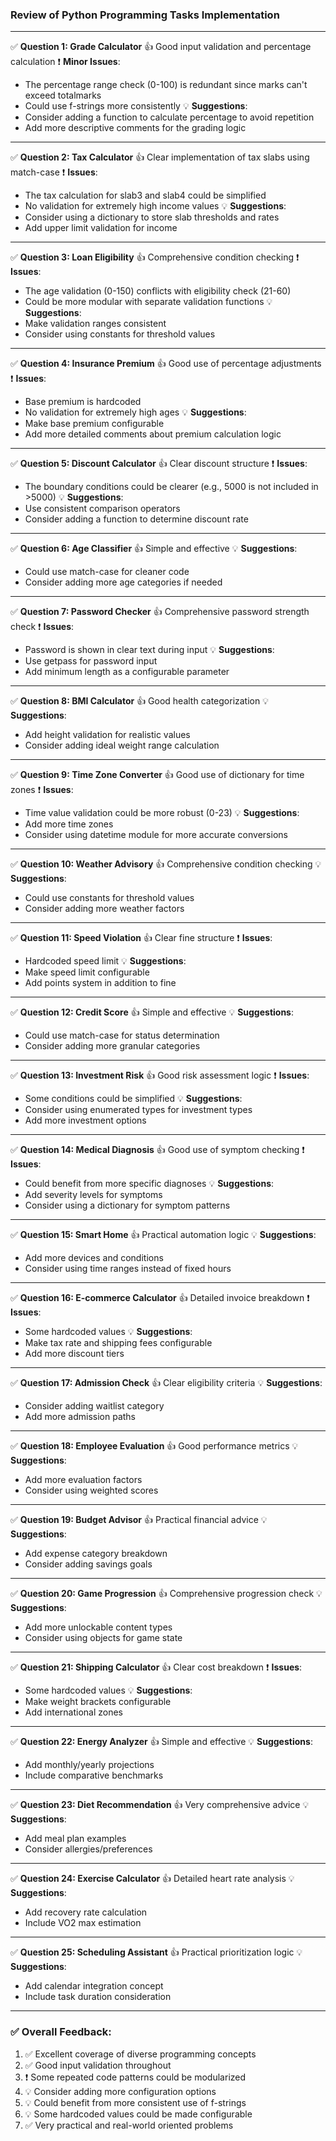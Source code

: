### Review of Python Programming Tasks Implementation

---
✅ **Question 1: Grade Calculator**
👍 Good input validation and percentage calculation
❗ **Minor Issues**:
- The percentage range check (0-100) is redundant since marks can't exceed totalmarks
- Could use f-strings more consistently
💡 **Suggestions**:
- Consider adding a function to calculate percentage to avoid repetition
- Add more descriptive comments for the grading logic

---
✅ **Question 2: Tax Calculator**
👍 Clear implementation of tax slabs using match-case
❗ **Issues**:
- The tax calculation for slab3 and slab4 could be simplified
- No validation for extremely high income values
💡 **Suggestions**:
- Consider using a dictionary to store slab thresholds and rates
- Add upper limit validation for income

---
✅ **Question 3: Loan Eligibility**
👍 Comprehensive condition checking
❗ **Issues**:
- The age validation (0-150) conflicts with eligibility check (21-60)
- Could be more modular with separate validation functions
💡 **Suggestions**:
- Make validation ranges consistent
- Consider using constants for threshold values

---
✅ **Question 4: Insurance Premium**
👍 Good use of percentage adjustments
❗ **Issues**:
- Base premium is hardcoded
- No validation for extremely high ages
💡 **Suggestions**:
- Make base premium configurable
- Add more detailed comments about premium calculation logic

---
✅ **Question 5: Discount Calculator**
👍 Clear discount structure
❗ **Issues**:
- The boundary conditions could be clearer (e.g., 5000 is not included in >5000)
💡 **Suggestions**:
- Use consistent comparison operators
- Consider adding a function to determine discount rate

---
✅ **Question 6: Age Classifier**
👍 Simple and effective
💡 **Suggestions**:
- Could use match-case for cleaner code
- Consider adding more age categories if needed

---
✅ **Question 7: Password Checker**
👍 Comprehensive password strength check
❗ **Issues**:
- Password is shown in clear text during input
💡 **Suggestions**:
- Use getpass for password input
- Add minimum length as a configurable parameter

---
✅ **Question 8: BMI Calculator**
👍 Good health categorization
💡 **Suggestions**:
- Add height validation for realistic values
- Consider adding ideal weight range calculation

---
✅ **Question 9: Time Zone Converter**
👍 Good use of dictionary for time zones
❗ **Issues**:
- Time value validation could be more robust (0-23)
💡 **Suggestions**:
- Add more time zones
- Consider using datetime module for more accurate conversions

---
✅ **Question 10: Weather Advisory**
👍 Comprehensive condition checking
💡 **Suggestions**:
- Could use constants for threshold values
- Consider adding more weather factors

---
✅ **Question 11: Speed Violation**
👍 Clear fine structure
❗ **Issues**:
- Hardcoded speed limit
💡 **Suggestions**:
- Make speed limit configurable
- Add points system in addition to fine

---
✅ **Question 12: Credit Score**
👍 Simple and effective
💡 **Suggestions**:
- Could use match-case for status determination
- Consider adding more granular categories

---
✅ **Question 13: Investment Risk**
👍 Good risk assessment logic
❗ **Issues**:
- Some conditions could be simplified
💡 **Suggestions**:
- Consider using enumerated types for investment types
- Add more investment options

---
✅ **Question 14: Medical Diagnosis**
👍 Good use of symptom checking
❗ **Issues**:
- Could benefit from more specific diagnoses
💡 **Suggestions**:
- Add severity levels for symptoms
- Consider using a dictionary for symptom patterns

---
✅ **Question 15: Smart Home**
👍 Practical automation logic
💡 **Suggestions**:
- Add more devices and conditions
- Consider using time ranges instead of fixed hours

---
✅ **Question 16: E-commerce Calculator**
👍 Detailed invoice breakdown
❗ **Issues**:
- Some hardcoded values
💡 **Suggestions**:
- Make tax rate and shipping fees configurable
- Add more discount tiers

---
✅ **Question 17: Admission Check**
👍 Clear eligibility criteria
💡 **Suggestions**:
- Consider adding waitlist category
- Add more admission paths

---
✅ **Question 18: Employee Evaluation**
👍 Good performance metrics
💡 **Suggestions**:
- Add more evaluation factors
- Consider using weighted scores

---
✅ **Question 19: Budget Advisor**
👍 Practical financial advice
💡 **Suggestions**:
- Add expense category breakdown
- Consider adding savings goals

---
✅ **Question 20: Game Progression**
👍 Comprehensive progression check
💡 **Suggestions**:
- Add more unlockable content types
- Consider using objects for game state

---
✅ **Question 21: Shipping Calculator**
👍 Clear cost breakdown
❗ **Issues**:
- Some hardcoded values
💡 **Suggestions**:
- Make weight brackets configurable
- Add international zones

---
✅ **Question 22: Energy Analyzer**
👍 Simple and effective
💡 **Suggestions**:
- Add monthly/yearly projections
- Include comparative benchmarks

---
✅ **Question 23: Diet Recommendation**
👍 Very comprehensive advice
💡 **Suggestions**:
- Add meal plan examples
- Consider allergies/preferences

---
✅ **Question 24: Exercise Calculator**
👍 Detailed heart rate analysis
💡 **Suggestions**:
- Add recovery rate calculation
- Include VO2 max estimation

---
✅ **Question 25: Scheduling Assistant**
👍 Practical prioritization logic
💡 **Suggestions**:
- Add calendar integration concept
- Include task duration consideration

---
### ✅ Overall Feedback:
1. ✅ Excellent coverage of diverse programming concepts
2. ✅ Good input validation throughout
3. ❗ Some repeated code patterns could be modularized
4. 💡 Consider adding more configuration options
5. 💡 Could benefit from more consistent use of f-strings
6. 💡 Some hardcoded values could be made configurable
7. ✅ Very practical and real-world oriented problems


